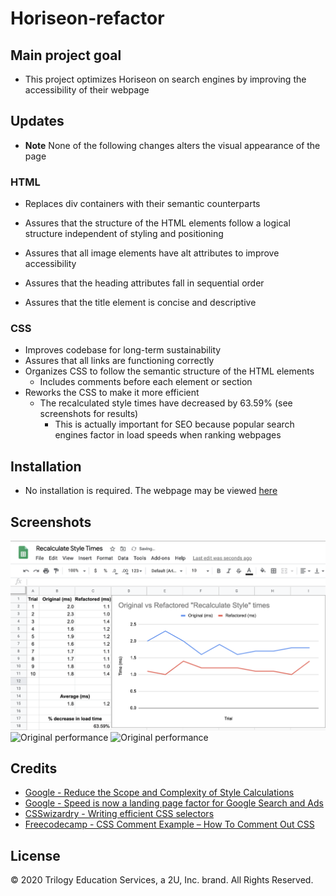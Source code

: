# Horiseon-refactor

## Main project goal

* This project optimizes Horiseon on search engines by improving the accessibility of their webpage

## Updates
* **Note** None of the following changes alters the visual appearance of the page

### HTML

* Replaces div containers with their semantic counterparts

* Assures that the structure of the HTML elements follow a logical structure independent of styling and positioning

* Assures that all image elements have alt attributes to improve accessibility

* Assures that the heading attributes fall in sequential order

* Assures that the title element is concise and descriptive

### CSS

* Improves codebase for long-term sustainability
* Assures that all links are functioning correctly
* Organizes CSS to follow the semantic structure of the HTML elements
    * Includes comments before each element or section
* Reworks the CSS to make it more efficient
    * The recalculated style times have decreased by 63.59% (see screenshots for results)
        * This is actually important for SEO because popular search engines factor in load speeds when ranking webpages

## Installation
* No installation is required. The webpage may be viewed [here](https://vtaymany.github.io/Horiseon-refactor/)

## Screenshots
![Performance improvement results](./assets/screenshots/recalculates-style-test-results.png "Performance improvement results")
![Original performance](./assets/screenshots/original-recalcualate-style-time.png "Original performance")
![Original performance](./assets/screenshots/refactored-recalcualate-style-time.png "Refactored performance")

## Credits
* [Google - Reduce the Scope and Complexity of Style Calculations](https://developers.google.com/web/fundamentals/performance/rendering/reduce-the-scope-and-complexity-of-style-calculations)
* [Google - Speed is now a landing page factor for Google Search and Ads](https://developers.google.com/web/updates/2018/07/search-ads-speed)
* [CSSwizardry - Writing efficient CSS selectors](https://csswizardry.com/2011/09/writing-efficient-css-selectors/)
* [Freecodecamp - CSS Comment Example – How To Comment Out CSS](https://www.freecodecamp.org/news/comments-in-css/)

## License
© 2020 Trilogy Education Services, a 2U, Inc. brand. All Rights Reserved.